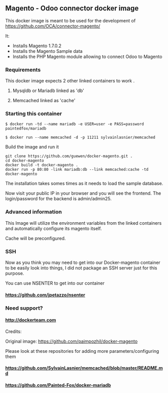 ## Magento - Odoo connector docker image 

This docker image is meant to be used for the development of https://github.com/OCA/connector-magento/

It:

* Installs Magento 1.7.0.2
* Installs the Magento Sample data
* Installs the PHP Magento module allowing to connect Odoo to Magento

### Requirements
This docker image expects 2 other linked containers to work .

1. Mysqldb or Mariadb linked as 'db'

2. Memcached linked as 'cache'

### Starting this container

```
$ docker run -td --name mariadb -e USER=user -e PASS=password  paintedfox/mariadb
```

```
$ docker run --name memcached -d -p 11211 sylvainlasnier/memcached
```

Build the image and run it
```
git clone https://github.com/guewen/docker-magento.git .
cd docker-magento
docker build -t docker-magento .
docker run -p 80:80 -link mariadb:db --link memcached:cache -td docker-magento 
```

The installation takes somes times as it needs to load the sample database.

Now visit your public IP in your browser and you will see the frontend.
The login/password for the backend is admin/admin25.


### Advanced information 

This Image will utilize the environment variables from the linked containers and automatically configure its magento itself.

Cache will be preconfigured.


### SSH 

Now as you think you may need to get into our Docker-magento container to be easily look into things, I did not package an SSH server just for this purpose.

You can use NSENTER to get into our container
#### https://github.com/jpetazzo/nsenter 


### Need support?

#### http://dockerteam.com

Credits:

Original image: https://github.com/paimpozhil/docker-magento

Please look at these repositories  for adding more parameters/configuring them 

#### https://github.com/SylvainLasnier/memcached/blob/master/README.md

#### https://github.com/Painted-Fox/docker-mariadb


